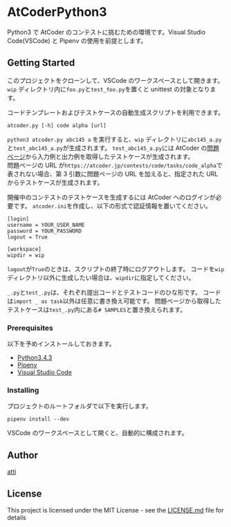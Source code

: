 # AtCoderPython3

Python3 で AtCoder のコンテストに挑むための環境です。Visual Studio Code(VSCode) と Pipenv の使用を前提とします。

## Getting Started

このプロジェクトをクローンして、VSCode のワークスペースとして開きます。
`wip` ディレクトリ内に`foo.py`と`test_foo.py`を置くと unittest の対象となります。

コードテンプレートおよびテストケースの自動生成スクリプトを利用できます。

```
atcoder.py [-h] code alpha [url]
```

`python3 atcoder.py abc145 a` を実行すると、`wip` ディレクトリに`abc145_a.py`と`test_abc145_a.py`が生成されます。
`test_abc145_a.py`には AtCoder の[問題ページ](https://atcoder.jp/contests/abc145/tasks/abc145_a)から入力例と出力例を取得したテストケースが生成されます。  
問題ページの URL が`https://atcoder.jp/contests/code/tasks/code_alpha`で表されない場合、第 3 引数に問題ページの URL を加えると、指定された URL からテストケースが生成されます。

開催中のコンテストのテストケースを生成するには AtCoder へのログインが必要です。
`atcoder.ini`を作成し、以下の形式で認証情報を置いてください。

```
[login]
username = YOUR_USER_NAME
password = YOUR_PASSWORD
logout = True

[workspace]
wipdir = wip
```

`logout`が`True`のときは、スクリプトの終了時にログアウトします。
コードを`wip`ディレクトリ以外に生成したい場合は、`wipdir`に指定してください。

`_.py`と`test_.py`は、それぞれ提出コードとテストコードのひな形です。
コードは`import _ as task`以外は任意に書き換え可能です。
問題ページから取得したテストケースは`test_.py`内にある`# SAMPLES`と置き換えられます。

### Prerequisites

以下を予めインストールしておきます。

- [Python3.4.3](https://www.python.org/downloads/release/python-343/)
- [Pipenv](https://pipenv.kennethreitz.org/en/latest/install/#installing-pipenv)
- [Visual Studio Code](https://code.visualstudio.com/download/)

### Installing

プロジェクトのルートフォルダで以下を実行します。

```
pipenv install --dev
```

VSCode のワークスペースとして開くと、自動的に構成されます。

## Author

[atti](https://atcoder.jp/users/atti)

## License

This project is licensed under the MIT License - see the [LICENSE.md](LICENSE.md) file for details
